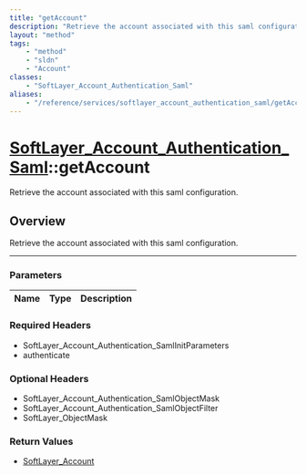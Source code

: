 ```yaml
---
title: "getAccount"
description: "Retrieve the account associated with this saml configuration."
layout: "method"
tags:
    - "method"
    - "sldn"
    - "Account"
classes:
    - "SoftLayer_Account_Authentication_Saml"
aliases:
    - "/reference/services/softlayer_account_authentication_saml/getAccount"
---
```

# [SoftLayer_Account_Authentication_Saml](/reference/services/SoftLayer_Account_Authentication_Saml)::getAccount


Retrieve the account associated with this saml configuration.


## Overview 
Retrieve the account associated with this saml configuration.

-----

### Parameters 
|Name | Type | Description |
| --- | --- | --- |


### Required Headers
* SoftLayer_Account_Authentication_SamlInitParameters
* authenticate


### Optional Headers
* SoftLayer_Account_Authentication_SamlObjectMask
* SoftLayer_Account_Authentication_SamlObjectFilter
* SoftLayer_ObjectMask

### Return Values
* <a href='/reference/datatypes/SoftLayer_Account'>SoftLayer_Account </a>




